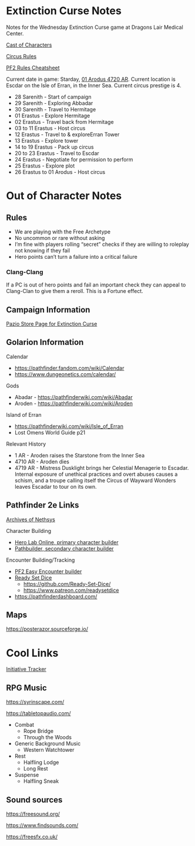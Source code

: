 # Extinction Curse Notes
Notes for the Wednesday Extinction Curse game at Dragons Lair Medical Center.

[Cast of Characters](Characters.md)

[Circus Rules](circus.md)

[PF2 Rules Cheatsheet](rules.md)

Current date in game: Starday, [01 Arodus 4720 AR](https://www.dungeonetics.com/calendar/?calyear=4720&month=7&start_dow=1). Current location is Escdar on the Isle of Erran, in the Inner Sea. Current circus prestige is 4.
* 28 Sarenith - Start of campaign
* 29 Sarenith - Exploring Abbadar
* 30 Sarenith - Travel to Hermitage
* 01 Erastus - Explore Hermitage
* 02 Erastus - Travel back from Hermitage
* 03 to 11 Erastus - Host circus
* 12 Erastus - Travel to & exploreErran Tower
* 13 Erastus - Explore tower
* 14 to 19 Erastus - Pack up circus
* 20 to 23 Erastus - Travel to Escdar
* 24 Erastus - Negotiate for permission to perform
* 25 Erastus - Explore plot
* 26 Erastus to 01 Arodus - Host circus

# Out of Character Notes
## Rules
* We are playing with the Free Archetype
* No uncommon or rare without asking
* I’m fine with players rolling “secret” checks if they are willing to roleplay not knowing if they fail
* Hero points can’t turn a failure into a critical failure
### Clang-Clang
If a PC is out of hero points and fail an important check they can appeal to Clang-Clan to give them a reroll. This is a Fortune effect.

## Campaign Information
[Pazio Store Page for Extinction Curse](https://paizo.com/store/pathfinder/adventures/adventurePath/extinctioncurse)
## Golarion Information
Calendar
* https://pathfinder.fandom.com/wiki/Calendar
* https://www.dungeonetics.com/calendar/

Gods
* Abadar - https://pathfinderwiki.com/wiki/Abadar
* Aroden - https://pathfinderwiki.com/wiki/Aroden

Island of Erran
* https://pathfinderwiki.com/wiki/Isle_of_Erran
* Lost Omens World Guide p21

Relevant History
* 1 AR - Aroden raises the Starstone from the Inner Sea
* 4710 AR - Aroden dies
* 4719 AR - Mistress Dusklight brings her Celestial Menagerie to Escadar. Internal exposure of unethical practices and overt abuses causes a schism, and a troupe calling itself the Circus of Wayward Wonders leaves Escadar to tour on its own.

## Pathfinder 2e Links
[Archives of Nethsys](https://2e.aonprd.com/)

Character Building
* [Hero Lab Online, primary character builder](https://herolab.online/login)
* [Pathbuilder, secondary character builder](https://pathbuilder2e.com/)

Encounter Building/Tracking
* [PF2 Easy Encounter builder](https://builder.pf2easy.com/)
* [Ready Set Dice](https://gm.readysetdice.com/#/login)
    * https://github.com/Ready-Set-Dice/
    * https://www.patreon.com/readysetdice
* https://pathfinderdashboard.com/

## Maps
https://posterazor.sourceforge.io/

# Cool Links
[Initiative Tracker](https://www.thingiverse.com/thing:6303252)

## RPG Music
https://syrinscape.com/

https://tabletopaudio.com/
* Combat
    * Rope Bridge
    * Through the Woods
* Generic Background Music
    * Western Watchtower
* Rest
    * Halfling Lodge
    * Long Rest
* Suspense
    * Halfling Sneak

## Sound sources
https://freesound.org/

https://www.findsounds.com/

https://freesfx.co.uk/